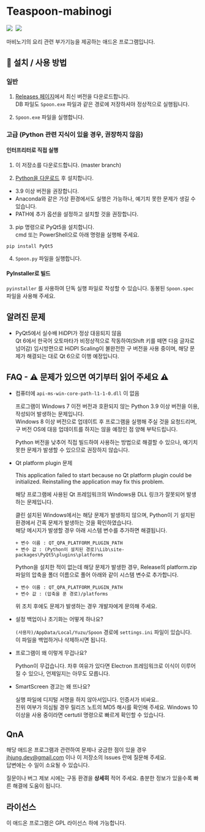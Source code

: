# Teaspoon-mabinogi

<p>
   <img src="https://img.shields.io/badge/using-Python%203.x-%233776AB?style=flat-square&logo=python"/>&nbsp
   <img src="https://img.shields.io/badge/using-PyQt5-%2341CD52?style=flat-square&logo=qt"/>&nbsp
</p>

마비노기의 요리 관련 부가기능을 제공하는 애드온 프로그램입니다.

## 🔑 설치 / 사용 방법

### 일반

1. [Releases 페이지](https://github.com/kry-p/Teaspoon-mabinogi/releases)에서 최신 버전을 다운로드합니다.  
   DB 파일도 `Spoon.exe` 파일과 같은 경로에 저장하셔야 정상적으로 실행됩니다.

2. `Spoon.exe` 파일을 실행합니다.

### 고급 (Python 관련 지식이 있을 경우, 권장하지 않음)

#### 인터프리터로 직접 실행

1. 이 저장소를 다운로드합니다. (master branch)

2. [Python을 다운로드](https://www.python.org/downloads/) 후 설치합니다.

- 3.9 이상 버전을 권장합니다.
- Anaconda와 같은 가상 환경에서도 실행은 가능하나, 예기치 못한 문제가 생길 수 있습니다.
- PATH에 추가 옵션을 설정하고 설치할 것을 권장합니다.

3. pip 명령으로 PyQt5을 설치합니다.  
   cmd 또는 PowerShell으로 아래 명령을 실행해 주세요.

```
pip install PyQt5
```

4. `Spoon.py` 파일을 실행합니다.

#### PyInstaller로 빌드

```pyinstaller``` 를 사용하여 단독 실행 파일로 작성할 수 있습니다. 동봉된 ```Spoon.spec``` 파일을 사용해 주세요.

## 알려진 문제

- PyQt5에서 실수배 HiDPI가 정상 대응되지 않음  
  Qt 6에서 한국어 오토마타가 비정상적으로 작동하여(Shift 키를 떼면 다음 글자로 넘어감) 임시방편으로 HiDPI Scaling이 불완전한 구 버전을 사용 중이며, 해당 문제가 해결되는 대로 Qt 6으로 이행 예정입니다.

## FAQ - ⚠ 문제가 있으면 여기부터 읽어 주세요 ⚠

- 컴퓨터에 ```api-ms-win-core-path-l1-1-0.dll``` 이 없음

  프로그램이 Windows 7 이전 버전과 호환되지 않는 Python 3.9 이상 버전을 이용, 작성되어 발생하는 문제입니다.  
  Windows 8 이상 버전으로 업데이트 후 프로그램을 실행해 주실 것을 요청드리며, 구 버전 OS에 대응 업데이트를 하지는 않을 예정인 점 양해 부탁드립니다.  
  
  Python 버전을 낮추어 직접 빌드하여 사용하는 방법으로 해결할 수 있으나, 예기치 못한 문제가 발생할 수 있으므로 권장하지 않습니다.

- Qt platform plugin 문제  

  This application failed to start because no Qt platform plugin could be initialized. Reinstalling the application may fix this problem.

  해당 프로그램에 사용된 Qt 프레임워크의 Windows용 DLL 링크가 잘못되어 발생하는 문제입니다.

  클린 설치된 Windows에서는 해당 문제가 발생하지 않으며, Python이 기 설치된 환경에서 간혹 문제가 발생하는 것을 확인하였습니다.  
   해당 메시지가 발생할 경우 아래 시스템 변수를 추가하면 해결됩니다.

      + 변수 이름 : QT_QPA_PLATFORM_PLUGIN_PATH
      + 변수 값 : (Python이 설치된 경로)\Lib\site-packages\PyQt5\plugins\platforms

  Python을 설치한 적이 없는데 해당 문제가 발생한 경우, Release의 platform.zip 파일의 압축을 폴더 이름으로 풀어 아래와 같이 시스템 변수로 추가합니다.

      + 변수 이름 : QT_QPA_PLATFORM_PLUGIN_PATH
      + 변수 값 : (압축을 푼 경로)/platforms

  위 조치 후에도 문제가 발생하는 경우 개발자에게 문의해 주세요.

- 설정 백업이나 초기화는 어떻게 하나요?  

  `(사용자)/AppData/Local/Yuzu/Spoon` 경로에 `settings.ini` 파일이 있습니다.  
  이 파일을 백업하거나 삭제하시면 됩니다.
  
- 프로그램이 왜 이렇게 무겁나요?  

  Python이 무겁습니다. 차후 여유가 있다면 Electron 프레임워크로 이식이 이루어질 수 있으나, 언제일지는 아무도 모릅니다.
  
- SmartScreen 경고는 왜 뜨나요?  

  실행 파일에 디지털 서명을 하지 않아서입니다. 인증서가 비싸요..  
  진위 여부가 의심될 경우 릴리즈 노트의 MD5 해시를 확인해 주세요. Windows 10 이상을 사용 중이라면 certutil 명령으로 빠르게 확인할 수 있습니다.

## QnA

해당 애드온 프로그램과 관련하여 문제나 궁금한 점이 있을 경우 jhjung.dev@gmail.com 이나 이 저장소의 Issues 란에 질문해 주세요.  
답변에는 수 일이 소요될 수 있습니다.

질문이나 버그 제보 시에는 구동 환경을 **상세히** 적어 주세요. 충분한 정보가 있을수록 빠른 해결에 도움이 됩니다.

## 라이선스

이 애드온 프로그램은 GPL 라이선스 하에  가능합니다.
